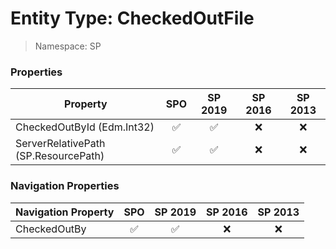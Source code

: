 # Entity Type: CheckedOutFile

> Namespace: SP

### Properties

Property | SPO | SP 2019 | SP 2016 | SP 2013
----------|:---:|:-------:|:-------:|:-------:
CheckedOutById (Edm.Int32) | ✅ | ✅ | ❌ | ❌
ServerRelativePath (SP.ResourcePath) | ✅ | ✅ | ❌ | ❌

### Navigation Properties

Navigation Property | SPO | SP 2019 | SP 2016 | SP 2013
----------|:---:|:-------:|:-------:|:-------:
CheckedOutBy | ✅ | ✅ | ❌ | ❌